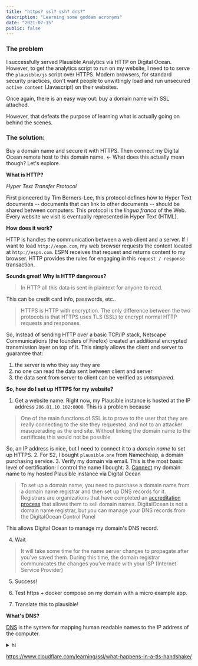 ```yaml
---
title: "https? ssl? ssh? dns?"
description: "Learning some goddam acronyms"
date: "2021-07-15"
public: false
---
```


### The problem
I successfully served Plausible Analytics via HTTP on Digital Ocean.
However, to get the analytics script to run on my website, I need to to serve the `plausible/js` script over HTTPS.
Modern browsers, for standard security practices, don't want people to unwittingly load and run unsecured `active content` (Javascript) on their websites.

Once again, there is an easy way out: buy a domain name with SSL attached.

However, that defeats the purpose of learning what is actually going on behind the scenes.

### The solution:

Buy a domain name and secure it with HTTPS. Then connect my Digital Ocean remote host to this domain name. <- What does this actually mean though? Let's explore.

**What is HTTP?**

*Hyper Text Transfer Protocol*

First pioneered by Tim Berners-Lee, this protocol defines how to Hyper Text documents -- documents that can link to other documents -- should be shared between computers. This protocol is the *lingua franca* of the Web. Every website we visit is eventually represented in Hyper Text (HTML).

**How does it work?**

HTTP is handles the communication between a web client and a server. If I want to load `http://espn.com`, my web browser requests the content located at `http://espn.com`. ESPN receives that request and returns content to my browser. HTTP provides the rules for engaging in this `request / response` transaction.

**Sounds great! Why is HTTP dangerous?**
> In HTTP all this data is sent in plaintext for anyone to read.

This can be credit card info, passwords, etc..

> HTTPS is HTTP with encryption. The only difference between the two protocols is that HTTPS uses TLS (SSL) to encrypt normal HTTP requests and responses.

So, Instead of sending HTTP over a basic TCP/IP stack, Netscape Communications (the founders of Firefox) created an additional encrypted transmission layer on top of it. This simply allows the client and server to guarantee that:
1. the server is who they say they are
2. no one can read the data sent between client and server
3. the data sent from server to client can be verified as *untampered*.


**So, how do I set up HTTPS for my website?**

1. Get a website name. Right now, my Plausible instance is hosted at the IP address `206.81.10.102:8000`. This is a problem because
> One of the main functions of SSL is to prove to the user that they are really connecting to the site they requested, and not to an attacker masquerading as the end site. Without linking the domain name to the certificate this would not be possible

  So, an IP address is nice, but I need to connect it to a *domain name* to set up HTTPS.
2. For $2, I bought `plausible.one` from Namecheap, a domain purchasing service.
3. Verify my domain via email. This is the most basic level of certification: I control the name I bought.
3. [Connect](https://www.digitalocean.com/community/tutorials/how-to-point-to-digitalocean-nameservers-from-common-domain-registrars) my domain name to my hosted Plausible instance via Digital Ocean
> To set up a domain name, you need to purchase a domain name from a domain name registrar and then set up DNS records for it. Registrars are organizations that have completed an [accreditation process](https://www.icann.org/resources/pages/accreditation-2012-02-25-en) that allows them to sell domain names. DigitalOcean is not a domain name registrar, but you can manage your DNS records from the DigitalOcean Control Panel

  This allows Digital Ocean to manage my domain's DNS record.

4. Wait
  > It will take some time for the name server changes to propagate after you’ve saved them. During this time, the domain registrar communicates the changes you’ve made with your ISP (Internet Service Provider)

5. Success!

6. Test https + docker compose on my domain with a micro example app.

7. Translate this to plausible!

**What's DNS?**

[DNS](https://www.digitalocean.com/community/tutorials/an-introduction-to-dns-terminology-components-and-concepts) is the system for mapping human readable names to the IP address of the computer.


<details>
  <summary>hi</summary>

  ## Heading
  1. A numbered
  2. list
     * With some
     * Sub bullets
</details>




https://www.cloudflare.com/learning/ssl/what-happens-in-a-tls-handshake/
